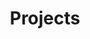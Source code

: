 ---
title: 'Projects'
projects:
  - name: 'Personal Portfolio Website'
    link: 'https://your-live-domain.com' # Optional: a link to the live project
    github: 'https://github.com/yourusername/portfolio-repo' # Optional: a link to the GitHub repo
    tech:
      - 'Next.js'
      - 'React'
      - 'TypeScript'
      - 'Tailwind CSS'
      - 'Vercel'
    description:
      - 'Designed and developed a fully responsive personal portfolio from scratch to showcase my work and skills.'
      - 'Implemented a clean, component-based architecture and utilized markdown for easy content management.'
      - 'Set up a CI/CD pipeline using Git and Vercel for seamless deployment.'
  - name: 'Task Management CLI Tool'
    github: 'https://github.com/yourusername/cli-tool-repo' # For example: This project only has a GitHub link
    tech:
      - 'Node.js'
      - 'Commander.js'
      - 'Chalk'
    description:
      - 'Built a command-line interface (CLI) application for managing daily tasks directly from the terminal.'
      - 'Features include adding, completing, listing, and deleting tasks.'
      # You can add more projects by copying the structure above
      # Each project should have: name, tech, and description fields
      # The link and github fields are optional - remove them if not applicable
      # The description should highlight your role, key features, and technical achievements
      # Include both personal projects and work projects that you can showcase
---